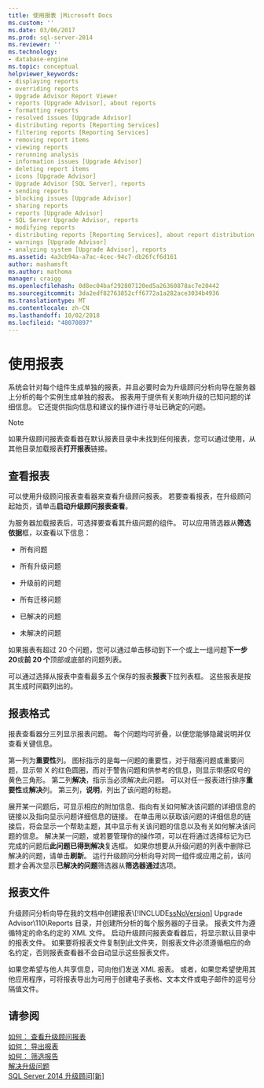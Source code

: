 ```yaml
---
title: 使用报表 |Microsoft Docs
ms.custom: ''
ms.date: 03/06/2017
ms.prod: sql-server-2014
ms.reviewer: ''
ms.technology:
- database-engine
ms.topic: conceptual
helpviewer_keywords:
- displaying reports
- overriding reports
- Upgrade Advisor Report Viewer
- reports [Upgrade Advisor], about reports
- formatting reports
- resolved issues [Upgrade Advisor]
- distributing reports [Reporting Services]
- filtering reports [Reporting Services]
- removing report items
- viewing reports
- rerunning analysis
- information issues [Upgrade Advisor]
- deleting report items
- icons [Upgrade Advisor]
- Upgrade Advisor [SQL Server], reports
- sending reports
- blocking issues [Upgrade Advisor]
- sharing reports
- reports [Upgrade Advisor]
- SQL Server Upgrade Advisor, reports
- modifying reports
- distributing reports [Reporting Services], about report distribution
- warnings [Upgrade Advisor]
- analyzing system [Upgrade Advisor], reports
ms.assetid: 4a3cb94a-a7ac-4cec-94c7-db26fcf6d161
author: mashamsft
ms.author: mathoma
manager: craigg
ms.openlocfilehash: 0d8ec04baf292807120ed5a26360878ac7e20442
ms.sourcegitcommit: 3da2edf82763852cff6772a1a282ace3034b4936
ms.translationtype: MT
ms.contentlocale: zh-CN
ms.lasthandoff: 10/02/2018
ms.locfileid: "48070897"
---
```

# <a name="using-reports"></a>使用报表
  系统会针对每个组件生成单独的报表，并且必要时会为升级顾问分析向导在服务器上分析的每个实例生成单独的报表。 报表用于提供有关影响升级的已知问题的详细信息。 它还提供指向信息和建议的操作进行寻址已确定的问题。  
  
> [!NOTE]  
>  如果升级顾问报表查看器在默认报表目录中未找到任何报表，您可以通过使用，从其他目录加载报表**打开报表**链接。  
  
## <a name="viewing-reports"></a>查看报表  
 可以使用升级顾问报表查看器来查看升级顾问报表。 若要查看报表，在升级顾问起始页，请单击**启动升级顾问报表查看**。  
  
 为服务器加载报表后，可选择要查看其升级问题的组件。 可以应用筛选器从**筛选依据**框，以查看以下信息：  
  
-   所有问题  
  
-   所有升级问题  
  
-   升级前的问题  
  
-   所有迁移问题  
  
-   已解决的问题  
  
-   未解决的问题  
  
 如果报表有超过 20 个问题，您可以通过单击移动到下一个或上一组问题**下一步 20**或**前 20 个**顶部或底部的问题列表。  
  
 可以通过选择从报表中查看最多五个保存的报表**报表**下拉列表框。 这些报表是按其生成时间戳列出的。  
  
## <a name="report-format"></a>报表格式  
 报表查看器分三列显示报表问题。 每个问题均可折叠，以便您能够隐藏说明并仅查看关键信息。  
  
 第一列为**重要性**列。 图标指示的是每一问题的重要性，对于阻塞问题或重要问题，显示带 X 的红色圆圈，而对于警告问题和供参考的信息，则显示带感叹号的黄色三角形。 第二列**解决**，指示当必须解决此问题。 可以对任一报表进行排序**重要性**或**解决**列。 第三列，**说明**，列出了该问题的标题。  
  
 展开某一问题后，可显示相应的附加信息、指向有关如何解决该问题的详细信息的链接以及指向显示问题详细信息的链接。 在单击用以获取该问题的详细信息的链接后，将会显示一个帮助主题，其中显示有关该问题的信息以及有关如何解决该问题的信息。 解决某一问题，或若要管理你的操作项，可以在将通过选择标记为已完成的问题后**此问题已得到解决**复选框。 如果你想要从升级问题的列表中删除已解决的问题，请单击**刷新**。 运行升级顾问分析向导对同一组件或应用之前，该问题才会再次显示**已解决的问题**筛选器从**筛选器通过**选项。  
  
## <a name="report-files"></a>报表文件  
 升级顾问分析向导在我的文档中创建报表\\[!INCLUDE[ssNoVersion](../../includes/ssnoversion-md.md)] Upgrade Advisor\110\Reports 目录，并创建所分析的每个服务器的子目录。 报表文件为遵循特定的命名约定的 XML 文件。 启动升级顾问报表查看器后，将显示默认目录中的报表文件。 如果要将报表文件复制到此文件夹，则报表文件必须遵循相应的命名约定，否则报表查看器不会自动显示这些报表文件。  
  
 如果您希望与他人共享信息，可向他们发送 XML 报表。 或者，如果您希望使用其他应用程序，可将报表导出为可用于创建电子表格、文本文件或电子邮件的逗号分隔值文件。  
  
## <a name="see-also"></a>请参阅  
 [如何： 查看升级顾问报表](../../../2014/sql-server/install/how-to-view-an-upgrade-advisor-report.md)   
 [如何： 导出报表](../../../2014/sql-server/install/how-to-export-reports.md)   
 [如何： 筛选报告](../../../2014/sql-server/install/how-to-filter-reports.md)   
 [解决升级问题](../../../2014/sql-server/install/resolving-upgrade-issues.md)   
 [SQL Server 2014 升级顾问&#91;新&#93;](/sql/2014/sql-server/install/sql-server-2014-upgrade-advisor)  
  
  
